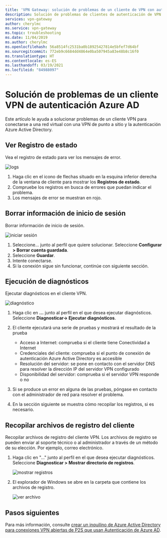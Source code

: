 ```yaml
---
title: 'VPN Gateway: solución de problemas de un cliente de VPN con autenticación de Azure AD'
description: Solución de problemas de clientes de autenticación de VPN Gateway P2S Azure AD
services: vpn-gateway
author: cherylmc
ms.service: vpn-gateway
ms.topic: troubleshooting
ms.date: 11/04/2019
ms.author: cherylmc
ms.openlocfilehash: 56a8514fc2531ba0b18925427814e5bfef7d64bf
ms.sourcegitcommit: 772eb9c6684dd4864e0ba507945a83e48b8c16f0
ms.translationtype: HT
ms.contentlocale: es-ES
ms.lasthandoff: 03/19/2021
ms.locfileid: "84988097"
---
```

# <a name="troubleshoot-an-azure-ad-authentication-vpn-client"></a>Solución de problemas de un cliente VPN de autenticación Azure AD

Este artículo le ayuda a solucionar problemas de un cliente VPN para conectarse a una red virtual con una VPN de punto a sitio y la autenticación Azure Active Directory.

## <a name="view-status-log"></a><a name="status"></a>Ver Registro de estado

Vea el registro de estado para ver los mensajes de error.

![logs](./media/troubleshoot-ad-vpn-client/1.png)

1. Haga clic en el icono de flechas situado en la esquina inferior derecha de la ventana de cliente para mostrar los **Registros de estado**.
2. Compruebe los registros en busca de errores que puedan indicar el problema.
3. Los mensajes de error se muestran en rojo.

## <a name="clear-sign-in-information"></a><a name="clear"></a>Borrar información de inicio de sesión

Borrar información de inicio de sesión.

![iniciar sesión](./media/troubleshoot-ad-vpn-client/2.png)

1. Seleccione... junto al perfil que quiere solucionar. Seleccione **Configurar > Borrar cuenta guardada**.
2. Seleccione **Guardar**.
3. Intente conectarse.
4. Si la conexión sigue sin funcionar, continúe con siguiente sección.

## <a name="run-diagnostics"></a><a name="diagnostics"></a>Ejecución de diagnósticos

Ejecutar diagnósticos en el cliente VPN.

![diagnóstico](./media/troubleshoot-ad-vpn-client/3.png)

1. Haga clic en **…** junto al perfil en el que desea ejecutar diagnósticos. Seleccione **Diagnosticar-> Ejecutar diagnósticos**.
2. El cliente ejecutará una serie de pruebas y mostrará el resultado de la prueba

   * Acceso a Internet: comprueba si el cliente tiene Conectividad a Internet
   * Credenciales del cliente: comprueba si el punto de conexión de autenticación Azure Active Directory es accesible
   * Resolución del servidor: se pone en contacto con el servidor DNS para resolver la dirección IP del servidor VPN configurado
   * Disponibilidad del servidor: comprueba si el servidor VPN responde o no
3. Si se produce un error en alguna de las pruebas, póngase en contacto con el administrador de red para resolver el problema.
4. En la sección siguiente se muestra cómo recopilar los registros, si es necesario.

## <a name="collect-client-log-files"></a><a name="logfiles"></a>Recopilar archivos de registro del cliente

Recopilar archivos de registro del cliente VPN. Los archivos de registro se pueden enviar al soporte técnico o al administrador a través de un método de su elección. Por ejemplo, correo electrónico.

1. Haga clic en "..." junto al perfil en el que desea ejecutar diagnósticos. Seleccione **Diagnosticar > Mostrar directorio de registros**.

   ![mostrar registros](./media/troubleshoot-ad-vpn-client/4.png)
2. El explorador de Windows se abre en la carpeta que contiene los archivos de registro.

   ![ver archivo](./media/troubleshoot-ad-vpn-client/5.png)

## <a name="next-steps"></a>Pasos siguientes

Para más información, consulte [crear un inquilino de Azure Active Directory para conexiones VPN abiertas de P2S que usan Autenticación de Azure AD](openvpn-azure-ad-tenant.md).